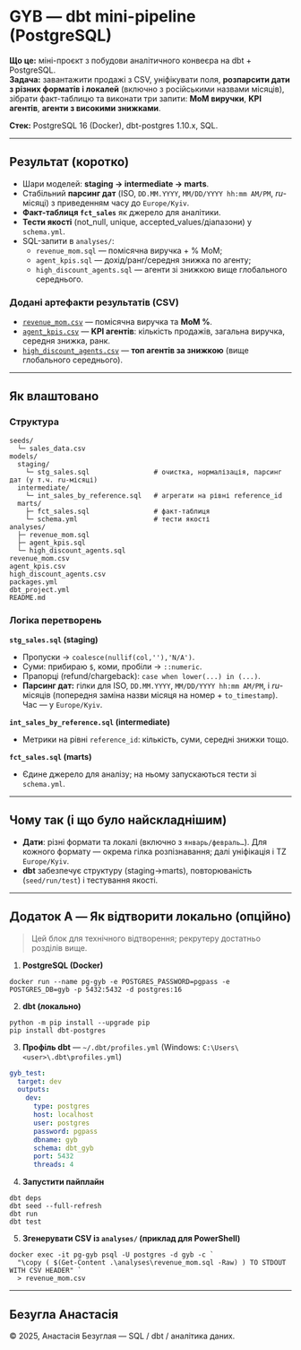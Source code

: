 # GYB — dbt mini-pipeline (PostgreSQL)

**Що це:** міні-проєкт з побудови аналітичного конвеєра на dbt + PostgreSQL.  
**Задача:** завантажити продажі з CSV, уніфікувати поля, **розпарсити дати з різних форматів і локалей** (включно з російськими назвами місяців), зібрати факт-таблицю та виконати три запити: **MoM виручки**, **KPI агентів**, **агенти з високими знижками**.

**Стек:** PostgreSQL 16 (Docker), dbt-postgres 1.10.x, SQL.

---

## Результат (коротко)

- Шари моделей: **staging → intermediate → marts**.  
- Стабільний **парсинг дат** (ISO, `DD.MM.YYYY`, `MM/DD/YYYY hh:mm AM/PM`, *ru*-місяці) з приведенням часу до `Europe/Kyiv`.  
- **Факт-таблиця `fct_sales`** як джерело для аналітики.  
- **Тести якості** (not_null, unique, accepted_values/діапазони) у `schema.yml`.  
- SQL-запити в `analyses/`:
  - `revenue_mom.sql` — помісячна виручка + % MoM;
  - `agent_kpis.sql` — дохід/ранг/середня знижка по агенту;
  - `high_discount_agents.sql` — агенти зі знижкою вище глобального середнього.

### Додані артефакти результатів (CSV)

- [`revenue_mom.csv`](./revenue_mom.csv) — помісячна виручка та **MoM %**.  
- [`agent_kpis.csv`](./agent_kpis.csv) — **KPI агентів**: кількість продажів, загальна виручка, середня знижка, ранк.  
- [`high_discount_agents.csv`](./high_discount_agents.csv) — **топ агентів за знижкою** (вище глобального середнього).

---

## Як влаштовано

### Структура
```
seeds/
  └─ sales_data.csv
models/
  staging/
    └─ stg_sales.sql                # очистка, нормалізація, парсинг дат (у т.ч. ru-місяці)
  intermediate/
    └─ int_sales_by_reference.sql   # агрегати на рівні reference_id
  marts/
    ├─ fct_sales.sql                # факт-таблиця
    └─ schema.yml                   # тести якості
analyses/
  ├─ revenue_mom.sql
  ├─ agent_kpis.sql
  └─ high_discount_agents.sql
revenue_mom.csv
agent_kpis.csv
high_discount_agents.csv
packages.yml
dbt_project.yml
README.md
```

### Логіка перетворень

**`stg_sales.sql` (staging)**  
- Пропуски → `coalesce(nullif(col,''),'N/A')`.  
- Суми: прибираю `$`, коми, пробіли → `::numeric`.  
- Прапорці (refund/chargeback): `case when lower(...) in (...)`.  
- **Парсинг дат:** гілки для ISO, `DD.MM.YYYY`, `MM/DD/YYYY hh:mm AM/PM`, і *ru*-місяців (попередня заміна назви місяця на номер + `to_timestamp`). Час — у `Europe/Kyiv`.

**`int_sales_by_reference.sql` (intermediate)**  
- Метрики на рівні `reference_id`: кількість, суми, середні знижки тощо.

**`fct_sales.sql` (marts)**  
- Єдине джерело для аналізу; на ньому запускаються тести зі `schema.yml`.

---

## Чому так (і що було найскладнішим)

- **Дати**: різні формати та локалі (включно з `январь/февраль…`). Для кожного формату — окрема гілка розпізнавання; далі уніфікація і TZ `Europe/Kyiv`.  
- **dbt** забезпечує структуру (staging→marts), повторюваність (`seed/run/test`) і тестування якості.

---

## Додаток A — Як відтворити локально (опційно)

> Цей блок для технічного відтворення; рекрутеру достатньо розділів вище.

1. **PostgreSQL (Docker)**
```
docker run --name pg-gyb -e POSTGRES_PASSWORD=pgpass -e POSTGRES_DB=gyb -p 5432:5432 -d postgres:16
```

2. **dbt (локально)**
```
python -m pip install --upgrade pip
pip install dbt-postgres
```

3. **Профіль dbt** — `~/.dbt/profiles.yml` (Windows: `C:\Users\<user>\.dbt\profiles.yml`)
```yaml
gyb_test:
  target: dev
  outputs:
    dev:
      type: postgres
      host: localhost
      user: postgres
      password: pgpass
      dbname: gyb
      schema: dbt_gyb
      port: 5432
      threads: 4
```

4. **Запустити пайплайн**
```
dbt deps
dbt seed --full-refresh
dbt run
dbt test
```

5. **Згенерувати CSV із `analyses/` (приклад для PowerShell)**
```
docker exec -it pg-gyb psql -U postgres -d gyb -c `
  "\copy ( $(Get-Content .\analyses\revenue_mom.sql -Raw) ) TO STDOUT WITH CSV HEADER" `
  > revenue_mom.csv
```

---

## Безугла Анастасія

© 2025, Анастасія Безуглая — SQL / dbt / аналітика даних.
